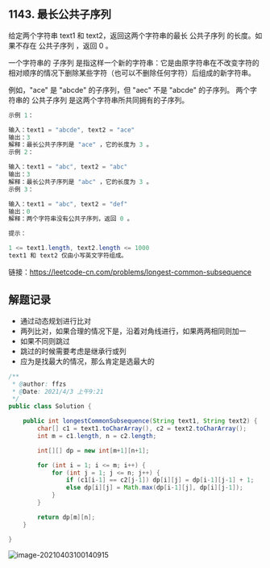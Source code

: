 ## 1143. 最长公共子序列

给定两个字符串 text1 和 text2，返回这两个字符串的最长 公共子序列 的长度。如果不存在 公共子序列 ，返回 0 。

一个字符串的 子序列 是指这样一个新的字符串：它是由原字符串在不改变字符的相对顺序的情况下删除某些字符（也可以不删除任何字符）后组成的新字符串。

例如，"ace" 是 "abcde" 的子序列，但 "aec" 不是 "abcde" 的子序列。
两个字符串的 公共子序列 是这两个字符串所共同拥有的子序列。

```java
示例 1：

输入：text1 = "abcde", text2 = "ace" 
输出：3  
解释：最长公共子序列是 "ace" ，它的长度为 3 。
示例 2：

输入：text1 = "abc", text2 = "abc"
输出：3
解释：最长公共子序列是 "abc" ，它的长度为 3 。
示例 3：

输入：text1 = "abc", text2 = "def"
输出：0
解释：两个字符串没有公共子序列，返回 0 。
```

```java
提示：

1 <= text1.length, text2.length <= 1000
text1 和 text2 仅由小写英文字符组成。
```

链接：https://leetcode-cn.com/problems/longest-common-subsequence


## 解题记录

+ 通过动态规划进行比对
+ 两列比对，如果合理的情况下是，沿着对角线进行，如果两两相同则加一
+ 如果不同则跳过
+ 跳过的时候需要考虑是继承行或列
+ 应为是找最大的情况，那么肯定是选最大的

```java
/**
 * @author: ffzs
 * @Date: 2021/4/3 上午9:21
 */
public class Solution {

    public int longestCommonSubsequence(String text1, String text2) {
        char[] c1 = text1.toCharArray(), c2 = text2.toCharArray();
        int m = c1.length, n = c2.length;

        int[][] dp = new int[m+1][n+1];

        for (int i = 1; i <= m; i++) {
            for (int j = 1; j <= n; j++) {
                if (c1[i-1] == c2[j-1]) dp[i][j] = dp[i-1][j-1] + 1;
                else dp[i][j] = Math.max(dp[i-1][j], dp[i][j-1]);
            }
        }

        return dp[m][n];
    }

}
```

![image-20210403100140915](https://gitee.com/ffzs/picture_go/raw/master/img/image-20210403100140915.png)